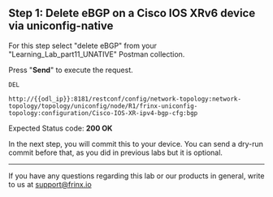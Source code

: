 ## Step 1: Delete eBGP on a Cisco IOS XRv6 device via uniconfig-native

For this step select "delete eBGP" from your "Learning_Lab_part11_UNATIVE" Postman collection.

Press "**Send**" to execute the request.

```
DEL

http://{{odl_ip}}:8181/restconf/config/network-topology:network-topology/topology/uniconfig/node/R1/frinx-uniconfig-topology:configuration/Cisco-IOS-XR-ipv4-bgp-cfg:bgp
```

Expected Status code: **200 OK**

In the next step, you will commit this to your device. You can send a dry-run commit before that, as you did in previous labs but it is optional.

---
If you have any questions regarding this lab or our products in general, write to us at [support@frinx.io](mailto:support@frinx.io)